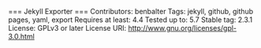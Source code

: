 === Jekyll Exporter ===
Contributors: benbalter
Tags: jekyll, github, github pages, yaml, export
Requires at least: 4.4
Tested up to: 5.7
Stable tag: 2.3.1
License: GPLv3 or later
License URI: http://www.gnu.org/licenses/gpl-3.0.html
